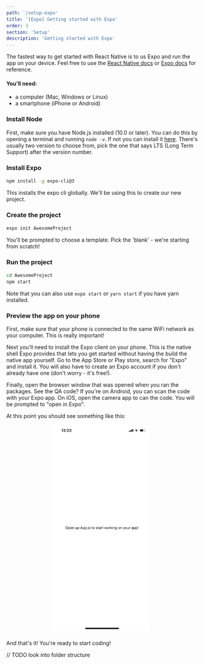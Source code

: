```yaml
---
path: '/setup-expo'
title: '[Expo] Getting started with Expo'
order: 3
section: 'Setup'
description: 'Getting started with Expo'
---
```


The fastest way to get started with React Native is to us Expo and run the app on your device. Feel free to use the [React Native docs](https://reactnative.dev/docs/getting-started) or [Expo docs](https://docs.expo.io/versions/latest/) for reference.

#### You'll need:

- a computer (Mac, Windows or Linux)
- a smartphone (iPhone or Android)

### Install Node

First, make sure you have Node.js installed (10.0 or later). You can do this by opening a terminal and running `node -v`. If not you can install it [here](https://nodejs.org/en/). There's usually two version to choose from, pick the one that says LTS (Long Term Support) after the version number.

### Install Expo

```sh
npm install -g expo-cli@3
```

This installs the expo cli globally. We'll be using this to create our new project.

### Create the project

```sh
expo init AwesomeProject
```

You'll be prompted to choose a template. Pick the 'blank' - we're starting from scratch!

### Run the project

```sh
cd AwesomeProject
npm start
```

Note that you can also use `expo start` or `yarn start` if you have yarn installed.

### Preview the app on your phone

First, make sure that your phone is connected to the same WiFi network as your computer. This is really important!

Next you'll need to install the Expo client on your phone. This is the native shell Expo provides that lets you get started without having the build the native app yourself. Go to the App Store or Play store, search for "Expo" and install it. You will also have to create an Expo account if you don't already have one (don't worry - it's free!).

Finally, open the browser window that was opened when you ran the packages. See the QA code? If you're on Android, you can scan the code with your Expo app. On iOS, open the camera app to can the code. You will be prompted to "open in Expo".

At this point you should see something like this:

<div style="width:250px;margin:0 auto;margin-bottom:20px">
    <img alt="Expo hello world" src="./images/expo-init.png" />
</div>

And that's it! You're ready to start coding!


// TODO look into folder structure